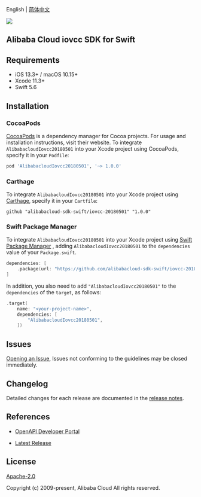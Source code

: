 English | [简体中文](README-CN.md)

![](https://aliyunsdk-pages.alicdn.com/icons/AlibabaCloud.svg)

## Alibaba Cloud iovcc SDK for Swift

## Requirements

- iOS 13.3+ / macOS 10.15+
- Xcode 11.3+
- Swift 5.6

## Installation

### CocoaPods

[CocoaPods](https://cocoapods.org) is a dependency manager for Cocoa projects. For usage and installation instructions, visit their website. To integrate `AlibabacloudIovcc20180501` into your Xcode project using CocoaPods, specify it in your `Podfile`:

```ruby
pod 'AlibabacloudIovcc20180501', '~> 1.0.0'
```

### Carthage

To integrate `AlibabacloudIovcc20180501` into your Xcode project using [Carthage](https://github.com/Carthage/Carthage), specify it in your `Cartfile`:

```ogdl
github "alibabacloud-sdk-swift/iovcc-20180501" "1.0.0"
```

### Swift Package Manager

To integrate `AlibabacloudIovcc20180501` into your Xcode project using [Swift Package Manager](https://swift.org/package-manager/) , adding `AlibabacloudIovcc20180501` to the `dependencies` value of your `Package.swift`.

```swift
dependencies: [
    .package(url: "https://github.com/alibabacloud-sdk-swift/iovcc-20180501.git", from: "1.0.0")
]
```

In addition, you also need to add `"AlibabacloudIovcc20180501"` to the `dependencies` of the `target`, as follows:

```swift
.target(
    name: "<your-project-name>",
    dependencies: [
        "AlibabacloudIovcc20180501",
    ])
```

## Issues

[Opening an Issue](https://github.com/alibabacloud-sdk-swift/iovcc-20180501/issues/new), Issues not conforming to the guidelines may be closed immediately.

## Changelog

Detailed changes for each release are documented in the [release notes](./ChangeLog.txt).

## References

* [OpenAPI Developer Portal](https://next.api.alibabacloud.com/home)
- [Latest Release](https://github.com/alibabacloud-sdk-swift/iovcc-20180501)

## License

[Apache-2.0](http://www.apache.org/licenses/LICENSE-2.0)

Copyright (c) 2009-present, Alibaba Cloud All rights reserved.
